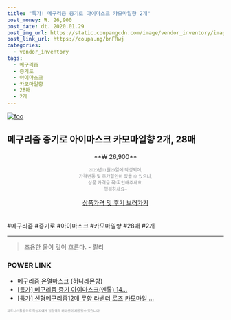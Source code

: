 ```yaml
--- 
title: "특가! 메구리즘 증기로 아이마스크 카모마일향 2개" 
post_money: ₩. 26,900 
post_date: dt. 2020.01.29 
post_img_url: https://static.coupangcdn.com/image/vendor_inventory/images/2017/05/02/0/4/a07b285a-3b9b-4710-b78d-423d9e5e451b.jpg 
post_link_url: https://coupa.ng/bnFRwj 
categories: 
  - vendor_inventory 
tags: 
  - 메구리즘 
  - 증기로 
  - 아이마스크 
  - 카모마일향 
  - 28매 
  - 2개 
--- 
```

[![foo](https://static.coupangcdn.com/image/vendor_inventory/images/2017/05/02/0/4/a07b285a-3b9b-4710-b78d-423d9e5e451b.jpg)](https://coupa.ng/bnFRwj) 

## 메구리즘 증기로 아이마스크 카모마일향 2개, 28매 
<p style="text-align: center;">**₩ 26,900**</p> 
<p style="text-align: center;"><span style="color: #898c8f; font-family: Georgia,Times,serif; font-size: 0.75em;">2020년01월29일에 작성되어, <br>가격변동 및 추가할인이 있을 수 있으니,<br> 상품 가격을 꼭!확인해주세요.<br>행복하세요~</span> 
</p>	 
<div markdown="0" style="text-align: center;"><a href="https://coupa.ng/bnFRwj" class="btn btn--success">상품가격 및 후기 보러가기</a></div> 
<br><br> 
  #메구리즘 #증기로 #아이마스크 #카모마일향 #28매 #2개 
<hr> 

> 조용한 물이 깊이 흐른다. - 릴리 


### POWER LINK

* <a href="https://blog.naver.com/fasyy4321/221789406912" target="_blank">메구리즘 온열마스크 (허니레몬향)</a>
* <a href="https://blog.naver.com/santokki14/221790051326" target="_blank">[특가] 메구리즘 증기 아이마스크(멘톨) 14...</a>
* <a href="https://blog.naver.com/santokki14/221790655778" target="_blank">[특가] 신형메구리즘12매 무향 라벤더 로즈 카모마일 ...</a>

<span style="color: #898c8f; font-family: Georgia,Times,serif; font-size: 0.55em;">파트너스활동으로 작성자에게 일정액의 커미션이 제공될수 있습니다.</span> 
